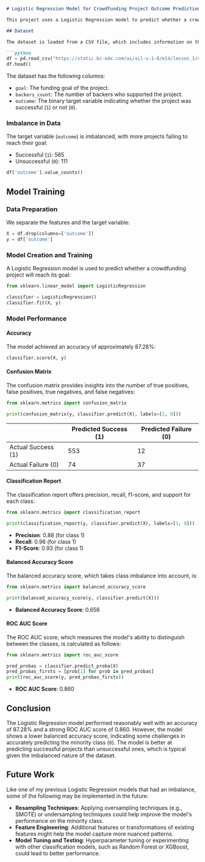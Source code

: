
```markdown
# Logistic Regression Model for Crowdfunding Project Outcome Prediction

This project uses a Logistic Regression model to predict whether a crowdfunding project will successfully reach its goal. The dataset used is highly imbalanced, with significantly more projects that failed to meet their goal compared to those that succeeded.

## Dataset

The dataset is loaded from a CSV file, which includes information on the goal amount, the number of backers, and the outcome of the project:

```python
df = pd.read_csv("https://static.bc-edx.com/ai/ail-v-1-0/m14/lesson_1/datasets/crowdfunding-data-imbalanced.csv")
df.head()
```

The dataset has the following columns:

- `goal`: The funding goal of the project.
- `backers_count`: The number of backers who supported the project.
- `outcome`: The binary target variable indicating whether the project was successful (`1`) or not (`0`).

### Imbalance in Data

The target variable (`outcome`) is imbalanced, with more projects failing to reach their goal:

- Successful (`1`): 565
- Unsuccessful (`0`): 111

```python
df['outcome'].value_counts()
```

## Model Training

### Data Preparation

We separate the features and the target variable:

```python
X = df.drop(columns=['outcome'])
y = df['outcome']
```

### Model Creation and Training

A Logistic Regression model is used to predict whether a crowdfunding project will reach its goal:

```python
from sklearn.linear_model import LogisticRegression

classifier = LogisticRegression()
classifier.fit(X, y)
```

### Model Performance

#### Accuracy

The model achieved an accuracy of approximately 87.28%:

```python
classifier.score(X, y)
```

#### Confusion Matrix

The confusion matrix provides insights into the number of true positives, false positives, true negatives, and false negatives:

```python
from sklearn.metrics import confusion_matrix

print(confusion_matrix(y, classifier.predict(X), labels=[1, 0]))
```

|              | Predicted Success (1) | Predicted Failure (0) |
|--------------|-----------------------|-----------------------|
| Actual Success (1) | 553                   | 12                    |
| Actual Failure (0) | 74                    | 37                    |

#### Classification Report

The classification report offers precision, recall, f1-score, and support for each class:

```python
from sklearn.metrics import classification_report

print(classification_report(y, classifier.predict(X), labels=[1, 0]))
```

- **Precision**: 0.88 (for class 1)
- **Recall**: 0.98 (for class 1)
- **F1-Score**: 0.93 (for class 1)

#### Balanced Accuracy Score

The balanced accuracy score, which takes class imbalance into account, is:

```python
from sklearn.metrics import balanced_accuracy_score

print(balanced_accuracy_score(y, classifier.predict(X)))
```

- **Balanced Accuracy Score**: 0.656

#### ROC AUC Score

The ROC AUC score, which measures the model's ability to distinguish between the classes, is calculated as follows:

```python
from sklearn.metrics import roc_auc_score

pred_probas = classifier.predict_proba(X)
pred_probas_firsts = [prob[1] for prob in pred_probas]
print(roc_auc_score(y, pred_probas_firsts))
```

- **ROC AUC Score**: 0.860

## Conclusion

The Logistic Regression model performed reasonably well with an accuracy of 87.28% and a strong ROC AUC score of 0.860. However, the model shows a lower balanced accuracy score, indicating some challenges in accurately predicting the minority class (`0`). The model is better at predicting successful projects than unsuccessful ones, which is typical given the imbalanced nature of the dataset.

## Future Work
Like one of my previous Logistic Regression models that had an imbalance, some of the following may be implemented in the future:
- **Resampling Techniques**: Applying oversampling techniques (e.g., SMOTE) or undersampling techniques could help improve the model's performance on the minority class.
- **Feature Engineering**: Additional features or transformations of existing features might help the model capture more nuanced patterns.
- **Model Tuning and Testing**: Hyperparameter tuning or experimenting with other classification models, such as Random Forest or XGBoost, could lead to better performance.
```
